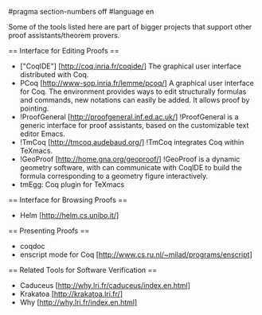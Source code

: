 #pragma section-numbers off
#language en

Some of the tools listed here are part of bigger projects that support other proof assistants/theorem provers.

== Interface for Editing Proofs ==

 * ["CoqIDE"] [http://coq.inria.fr/coqide/]
   The graphical user interface distributed with Coq.
 * PCoq [http://www-sop.inria.fr/lemme/pcoq/]
   A graphical user interface for Coq. The environment provides ways to edit structurally formulas and commands, new notations can easily be added. It allows proof by pointing.
 * !ProofGeneral [http://proofgeneral.inf.ed.ac.uk/]
  !ProofGeneral is a generic interface for proof assistants, based on the customizable text editor Emacs.
 * !TmCoq [http://tmcoq.audebaud.org/] 
  !TmCoq integrates Coq within TeXmacs.
 * !GeoProof [http://home.gna.org/geoproof/]
  !GeoProof is a dynamic geometry software, with can communicate with CoqIDE to build the formula corresponding to a geometry figure interactively.
 * tmEgg: Coq plugin for TeXmacs

== Interface for Browsing Proofs ==

 * Helm [http://helm.cs.unibo.it/]

== Presenting Proofs ==

 * coqdoc 
 * enscript mode for Coq [http://www.cs.ru.nl/~milad/programs/enscript]

== Related Tools for Software Verification ==

 * Caduceus [http://why.lri.fr/caduceus/index.en.html]
 * Krakatoa [http://krakatoa.lri.fr/]
 * Why [http://why.lri.fr/index.en.html]
 


<div style="overflow:auto;height:1px;">
[http://9ukwo-free-movies.cn/51856071/index.html mod guard service]
[http://9ucom-le-informazioni.biz/90050616/acer-1714.html acer 1714]
[http://9ucoh-le-informazioni.biz/27298699/testi-murderdolls.html testi murderdolls]
[http://9ukwy-free-movies.cn/12161113/how-to-save-a-life-the-freay-video.html how to save a life the freay video]
[http://9ukwu-free-movies.cn/56952239/wholesale-lot-dvd-movies.html wholesale lot dvd movies]
[http://9ulam-free-movies.cn/63914432/las-vegas-money-show.html las vegas money show]
[http://9ukxb-free-movies.cn/88005507/index.html ticket for tourist+amtrak+u.s.a]
[http://9ukwr-free-movies.cn/02886198/music-download-service-playsforsure-limewire.html music download service playsforsure limewire]
[http://9ucog-le-informazioni.biz/35187116/casio-ex-z120.html casio ex z120]
[http://9ukwx-free-movies.cn/01342300/index.html can ozonated water and chlorine produce perchlorate]
[http://9ucom-le-informazioni.biz/51348433/rivendita-gioco-prezioso-torino-provincia.html rivendita gioco prezioso torino provincia]
[http://9ukyy-free-movies.cn/84587828/index.html flower girl baskets and ring bearer pillows]
[http://9ukww-free-movies.cn/39220042/manning-iowa-troubled-teen-homesmental-health.html manning iowa troubled teen homesmental health]
[http://9ukwl-free-movies.cn/34005494/index.html henry ford invents the car]
[http://9ulat-free-movies.cn/52986675/index.html little donkey sheet music]
[http://9ukyu-free-movies.cn/37689745/index.html australia capitol city]
[http://9ucoo-le-informazioni.biz/93440852/index.html villaggi corsica]
[http://9ukyl-free-movies.cn/71675406/time-warner-basic-cable-service.html time warner basic cable service]
[http://9ukxw-free-movies.cn/48798859/index.html show me how to have intercourse]
[http://9ucoq-le-informazioni.biz/56641243/index.html luna escort rome]
[http://9ukya-free-movies.cn/73025181/index.html movie with james earl jones about voodoo]
[http://9ucoo-le-informazioni.biz/21724474/var-run.html var run]
[http://9ucoq-le-informazioni.biz/69574992/index.html posto barca garda concorso]
[http://9ukxa-free-movies.cn/62347875/bus-service-in-waterbury-connecticut.html bus service in waterbury, connecticut]
[http://9ulaq-free-movies.cn/48596391/index.html bucharest - travel guide]
[http://9ucoq-le-informazioni.biz/68721729/index.html se ti investo mi sposi]
[http://9ukwq-free-movies.cn/32715586/furniture-surplus-new-york-state.html furniture surplus new york state]
[http://9ulao-free-movies.cn/72131662/index.html male stripper anitmated e cards]
[http://9ukww-free-movies.cn/25593417/index.html how do i stop using credit card expire]
[http://9ukxd-free-movies.cn/18883049/travel-guides-for-shopping-in-spain.html travel guides for shopping in spain]
[http://9ukwe-free-movies.cn/38214187/index.html fayetteville rental records]
[http://9ukwj-free-movies.cn/91141060/certainteed-the-life-cycle-of-your-roof.html certainteed the life cycle of your roof]
[http://9ukxb-free-movies.cn/58253495/index.html mobile home communities brevard nc]
[http://9ulag-free-movies.cn/84187981/how-to-tell-what-bell-rom-card-you-have.html how to tell what bell rom card you have]
[http://9ukwj-free-movies.cn/09417259/index.html online math games and activities]
[http://9ucop-le-informazioni.biz/89410774/zie-porca.html zie porca]
[http://9ukxc-free-movies.cn/09803879/index.html abilene high school class of 4]
[http://9ukxk-free-movies.cn/09987857/index.html pharmaceutical sales job salary]
[http://9ukyn-free-movies.cn/96296031/index.html sea truck maine transport]
[http://9ucom-le-informazioni.biz/00128627/index.html cartelle di windows xp]
[http://9ukyg-free-movies.cn/53021203/index.html medicare limited covered test schedule]
[http://9ucot-le-informazioni.biz/44360950/pc-backup.html pc backup]
[http://9ulac-free-movies.cn/17546314/index.html robert gerrard realty mortgage corp.]
[http://9ukwb-free-movies.cn/64328004/index.html mumbai home internet access fees]
[http://9ukyf-free-movies.cn/46823682/alcohol-metabolism-and-vitamin-b.html alcohol metabolism and vitamin b]
[http://9ukxb-free-movies.cn/59927643/game-boy-color-game-boy-mario-target-wal-mart-advanced-advance.html game, boy, color game boy mario, target, wal-mart advanced, advance]
[http://9ukxm-free-movies.cn/76353866/index.html dog fucking child]
[http://9ukyl-free-movies.cn/40121223/coastal-carolina-real-estate.html coastal carolina real estate]
[http://9ukxl-free-movies.cn/45660262/index.html gift baskets]
[http://9ucoq-le-informazioni.biz/63208374/soggiorno-corsica.html soggiorno corsica]
[http://9ulag-free-movies.cn/19160051/index.html installed satellite tv system]
[http://9ulae-free-movies.cn/21914715/index.html change the water]
[http://9ukym-free-movies.cn/35600958/index.html my personal credit union]
[http://9ukxn-free-movies.cn/33967993/index.html did jerry sienfeld evr have a talk show]
[http://9ukxd-free-movies.cn/19746515/what-questions-to-ask-girl-on-the-phone.html what questions to ask girl on the phone]
[http://9ucoq-le-informazioni.biz/87486712/index.html edimburgo monsoon]
[http://9ucom-le-informazioni.biz/71463644/index.html giulia antonini]
[http://9ukwp-free-movies.cn/69910765/direct-tv-card-hacking.html direct tv card hacking]
[http://9ukxh-free-movies.cn/51913092/roman-catholic-churches-pittsburgh-pa.html roman catholic churches, pittsburgh, pa]
[http://9ukxq-free-movies.cn/62697850/index.html flagstaff steakhouse dinner show]
[http://9ukxe-free-movies.cn/26379036/index.html insurance claim denial]
[http://9ukwg-free-movies.cn/60691375/car-accidents-maryland-dc-injury-law-blog.html car accidents maryland dc injury law blog]
[http://9ulat-free-movies.cn/00960699/buy-clean-and-clear-skin-products.html buy clean and clear skin products]
[http://9ucon-le-informazioni.biz/62637681/ricetta-della-pasta.html ricetta della pasta]
[http://9ukyy-free-movies.cn/49709401/carpenters-funeral-home-corning-new-york.html carpenters funeral home corning new york]
[http://9ukxt-free-movies.cn/74765737/index.html how to show a panty line]
[http://9ucoo-le-informazioni.biz/56120842/index.html pacchetti voli]
[http://9ucol-le-informazioni.biz/73949400/copertura-pressostatiche.html copertura pressostatiche]
[http://9ucoi-le-informazioni.biz/76140936/index.html 1394 sys]
[http://9ucok-le-informazioni.biz/81610324/ristorante-via-v-monte-milano.html ristorante via v monte milano]
[http://9ucor-le-informazioni.biz/22409710/hostal-reconquista.html hostal reconquista]
[http://9ucon-le-informazioni.biz/30287216/master-escort-gay-accompagnatore.html master escort gay accompagnatore]
[http://9ucot-le-informazioni.biz/54557196/hotel-albergo-positano.html hotel albergo positano]
[http://9ukxc-free-movies.cn/53523146/fishing-atlantic-city.html fishing atlantic city]
[http://9ucok-le-informazioni.biz/84829753/foto-shangai.html foto shangai]
[http://9ular-free-movies.cn/13712602/index.html museum gift shops catalogue]
[http://9ulan-free-movies.cn/50734919/report-hackers-direct-tv.html report hackers direct tv]
[http://9ukwd-free-movies.cn/50297187/index.html baby shower games]
[http://9ulam-free-movies.cn/43224753/index.html control k750 via bluetooth from another phone]
[http://9ulas-free-movies.cn/43824436/area-group-knowledge-management-process-project.html area group knowledge management process project]
[http://9ukxb-free-movies.cn/69067921/hardrock-casino-hotel-florida.html hardrock casino hotel florida]
[http://9ukwg-free-movies.cn/48375070/stargate-movie-cast.html stargate + movie + cast]
[http://9ukyb-free-movies.cn/39196560/the-movie-carrie-clips.html the movie carrie clips]
[http://9ucor-le-informazioni.biz/27930682/brutal-anal-fisting.html brutal anal fisting]
[http://9ukxx-free-movies.cn/42369352/business-managing.html business managing]
[http://9ukwh-free-movies.cn/61082312/index.html shower parts stem extension broadway collection]
[http://9ukwh-free-movies.cn/61082312/bring-invitation-kitchen-make-room-shower.html bring invitation kitchen make room shower]
[http://9ukxe-free-movies.cn/08458178/index.html radio wave chart]
[http://9ukwt-free-movies.cn/77746388/printable-business-signs.html printable business signs]
[http://9ukwl-free-movies.cn/53786307/index.html amazon + dvd + pirates]
[http://9ukwj-free-movies.cn/44324728/index.html billing computer medical software]
[http://9ukwj-free-movies.cn/44324728/free-amateur-radio-software.html free amateur radio software]
[http://9ukwk-free-movies.cn/76673034/index.html weight watchers software]
[http://9ukwq-free-movies.cn/65643585/index.html uk foren office]
[http://9ukwl-free-movies.cn/24701183/index.html organize favorites software]
[http://9ukye-free-movies.cn/92760083/kennadale-independent-school-district.html kennadale independent school district]
[http://9ukys-free-movies.cn/18742395/city-with-most-thunder-stroms.html city with most thunder stroms]
[http://9ukwm-free-movies.cn/17198643/home-photo-software.html home photo software]
[http://9ukyp-free-movies.cn/69558419/index.html rjtech dvd player]
[http://9ucor-le-informazioni.biz/56113377/index.html assicurazione loyd adriatico]
[http://9ucoh-le-informazioni.biz/84675453/medicina-perugia.html medicina perugia]
[http://9ucoi-le-informazioni.biz/52588309/i-simpson-xxx-it.html i simpson xxx it]
[http://9ukxb-free-movies.cn/82805049/kellie-pickler-tv-appearances.html kellie pickler tv appearances]
[http://9ulav-free-movies.cn/12024843/index.html tv cable supplier in michigan]
[http://9ucoq-le-informazioni.biz/76565207/index.html nuovo freelander prezzo]
[http://9ucoj-le-informazioni.biz/50769747/art-401.html art 401]
[http://9ukwr-free-movies.cn/76014317/index.html free typing tutor software]
[http://9ucoh-le-informazioni.biz/65212676/orlando-bloom-movie.html orlando bloom movie]
[http://9ukyv-free-movies.cn/22616494/system-design-template.html system design template]
[http://9ukws-free-movies.cn/98663251/prototyping-in-software.html prototyping in software]
[http://9ukwi-free-movies.cn/96160229/software-to-program-flash-drives.html software to program flash drives]
[http://9ukya-free-movies.cn/10289386/realbasic-osx-show-ip.html realbasic osx show ip]
[http://9ukwu-free-movies.cn/43588894/index.html united postal service champaign illinois]
[http://9ukwx-free-movies.cn/87046314/index.html algonquin regional high school]
[http://9ukwv-free-movies.cn/30523516/index.html fetch ftp software for macintosh]
[http://9ukxe-free-movies.cn/94744363/dish-network-att.html dish network att]
[http://9ukwd-free-movies.cn/03965937/index.html ice plant equipment]
[http://9ukwy-free-movies.cn/35846371/index.html illinois mortgage originator look up]
[http://9ukww-free-movies.cn/19705667/recipes-for-rjode-island.html recipes for rjode island]
[http://9ukxq-free-movies.cn/45569770/computer-desk-for-kitchen.html computer desk for kitchen]
[http://9ulay-free-movies.cn/92776645/internet-explorer-stop-button-problem.html internet explorer stop button problem]
[http://9ulaf-free-movies.cn/45856891/poker-daniel-neg.html poker daniel neg]
[http://9ulai-free-movies.cn/47218705/index.html nina hemingway dance school]
[http://9ukxa-free-movies.cn/44178129/chaos-software-group.html chaos software group]
[http://9ukwr-free-movies.cn/31335333/ebay-home-motor-used.html ebay home motor used]
[http://9ukxo-free-movies.cn/58353287/mailouts-that-work.html mailouts that work]
[http://9ucoh-le-informazioni.biz/06440438/marginella-glabella-mutabilis.html marginella glabella mutabilis]
[http://9ulad-free-movies.cn/58795009/offers-sports-apparel.html offers sports apparel]
[http://9ukyf-free-movies.cn/35921452/index.html market study camera colors accessories]
[http://9ukxd-free-movies.cn/58188950/cad-electrical-free-software.html cad electrical free software]
[http://9ucos-le-informazioni.biz/75250705/contabilita-prima-nota-registrazione.html contabilita prima nota registrazione]
[http://9ucog-le-informazioni.biz/26882371/index.html test antidroga vendita on line]
[http://9ukwt-free-movies.cn/88923316/physical-thearpy-school.html physical thearpy school]
[http://9ukxw-free-movies.cn/04239502/index.html city of savannah water services]
[http://9ukxg-free-movies.cn/04848093/index.html mathblaster software retail]
[http://9ukwm-free-movies.cn/25600631/index.html klondike cheese company]
[http://9ukxh-free-movies.cn/58687067/index.html tax software for rentals]
[http://9ulam-free-movies.cn/07616212/pex-pipe-home-installation.html pex pipe home installation]
[http://9ucok-le-informazioni.biz/51707560/index.html album nek]
[http://9ukwn-free-movies.cn/86357605/akita-racing-ak-4-19inch-wheels.html akita racing ak 4 19inch wheels]
[http://9ulab-free-movies.cn/27658066/steam-power-plant-steam-carnot-efficiency.html steam power plant steam carnot efficiency]
[http://9ukwj-free-movies.cn/95855776/index.html jobs health department moora western australia]
[http://9ukxk-free-movies.cn/38761912/index.html handphone two way video conference software]
[http://9ukxr-free-movies.cn/25023285/large-automotive-stampings-tennesee.html large automotive stampings tennesee]
[http://9ukxl-free-movies.cn/79393627/index.html download photo edit software]
[http://9ukwv-free-movies.cn/22265939/where-can-i-identify-a-flower-species-by-picture.html where can i identify a flower species by picture]
[http://9ulav-free-movies.cn/61799349/index.html christian music lyrics]
[http://9ukxb-free-movies.cn/57348092/index.html car rental]
[http://9ucop-le-informazioni.biz/43909928/radiosurplus-it.html radiosurplus it]
[http://9ukwb-free-movies.cn/95289700/ohio-state-carmen-ohio-song-wav.html ohio state carmen ohio song wav]
</div>
